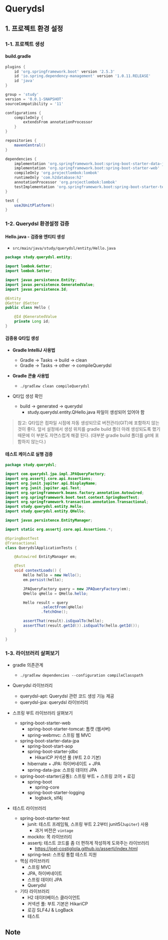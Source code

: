 # Querydsl

## 1. 프로젝트 환경 설정

### 1-1. 프로젝트 생성

#### build.gradle

```groovy
plugins {
    id 'org.springframework.boot' version '2.5.3'
    id 'io.spring.dependency-management' version '1.0.11.RELEASE'
    id 'java'
}

group = 'study'
version = '0.0.1-SNAPSHOT'
sourceCompatibility = '11'

configurations {
    compileOnly {
        extendsFrom annotationProcessor
    }
}

repositories {
    mavenCentral()
}

dependencies {
    implementation 'org.springframework.boot:spring-boot-starter-data-jpa'
    implementation 'org.springframework.boot:spring-boot-starter-web'
    compileOnly 'org.projectlombok:lombok'
    runtimeOnly 'com.h2database:h2'
    annotationProcessor 'org.projectlombok:lombok'
    testImplementation 'org.springframework.boot:spring-boot-starter-test'
}

test {
    useJUnitPlatform()
}

```

### 1-2. Querydsl 환경설정 검증

#### Hello.java - 검증용 엔티티 생성

* `src/main/java/study/querydsl/entity/Hello.java`

```java
package study.querydsl.entity;

import lombok.Getter;
import lombok.Setter;

import javax.persistence.Entity;
import javax.persistence.GeneratedValue;
import javax.persistence.Id;

@Entity
@Getter @Setter
public class Hello {

    @Id @GeneratedValue
    private Long id;
}

```

#### 검증용 Q타입 생성

* **Gradle IntelliJ 사용법**
    * Gradle -> Tasks -> build -> clean
    * Gradle -> Tasks -> other -> compileQuerydsl

* **Gradle 콘솔 사용법**
    * `./gradlew clean compileQuerydsl`

* Q타입 생성 확인
    * build -> generated -> querydsl
        * study.querydsl.entity.QHello.java 파일이 생성되어 있어야 함

> 참고: Q타입은 컴파일 시점에 자동 생성되므로 버전관리(GIT)에 포함하지 않는 것이 좋다. 앞서 설정에서 생성 위치를 gradle build 폴더 아래 생성되도록 했기 때문에 이 부분도 자연스럽게 해결 된다. (대부분 gradle build 폴더를 git에 포함하지 않는다.)

#### 테스트 케이스로 실행 검증

```java
package study.querydsl;

import com.querydsl.jpa.impl.JPAQueryFactory;
import org.assertj.core.api.Assertions;
import org.junit.jupiter.api.DisplayName;
import org.junit.jupiter.api.Test;
import org.springframework.beans.factory.annotation.Autowired;
import org.springframework.boot.test.context.SpringBootTest;
import org.springframework.transaction.annotation.Transactional;
import study.querydsl.entity.Hello;
import study.querydsl.entity.QHello;

import javax.persistence.EntityManager;

import static org.assertj.core.api.Assertions.*;

@SpringBootTest
@Transactional
class QuerydslApplicationTests {

    @Autowired EntityManager em;

    @Test
    void contextLoads() {
        Hello hello = new Hello();
        em.persist(hello);

        JPAQueryFactory query = new JPAQueryFactory(em);
        QHello qHello = QHello.hello;

        Hello result = query
                .selectFrom(qHello)
                .fetchOne();

        assertThat(result).isEqualTo(hello);
        assertThat(result.getId()).isEqualTo(hello.getId());
    }

}

```

### 1-3. 라이브러리 살펴보기

* gradle 의존관계
    * `./gradlew dependencies --configuration compileClasspath`

* Querydsl 라이브러리
    * querydsl-apt: Querydsl 관련 코드 생성 기능 제공
    * querydsl-jpa: querydsl 라이브러리

* 스프링 부트 라이브러리 살펴보기
    * spring-boot-starter-web
        * spring-boot-starter-tomcat: 톰캣 (웹서버)
        * spring-webmvc: 스프링 웹 MVC
    * spring-boot-starter-data-jpa
        * spring-boot-start-aop
        * spring-boot-starter-jdbc
            * HikariCP 커넥션 풀 (부트 2.0 기본)
        * hibernate + JPA: 하이버네이트 + JPA
        * spring-data-jpa: 스프링 데이터 JPA
    * spring-boot-starter(공통): 스프링 부트 + 스프링 코어 + 로깅
        * spring-boot
            * spring-core
        * spring-boot-starter-logging
            * logback, slf4j

* 테스트 라이브러리
    * spring-boot-starter-test
        * junit: 테스트 프레임웤, 스프링 부트 2.2부터 junit5(`Jupiter`) 사용
            * 과거 버전은 `vintage`
        * mockito: 목 라이브러리
        * assertj: 테스트 코드를 좀 더 편하게 작성하게 도와주는 라이브러리
            * https://joel-costigliola.github.io/assertj/index.html
        * spring-test: 스프링 통합 테스트 지원
    * 핵심 라이브러리
        * 스프링 MVC
        * JPA, 하이버네이트
        * 스프링 데이터 JPA
        * Querydsl
    * 기타 라이브러리
        * H2 데이터베이스 클라이언트
        * 커넥션 풀: 부트 기본은 HikariCP
        * 로깅 SLF4J & LogBack
        * 테스트

## Note